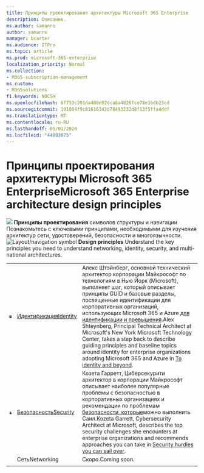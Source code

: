 ```yaml
---
title: Принципы проектирования архитектуры Microsoft 365 Enterprise
description: Описание.
ms.author: samanro
author: samanro
manager: bcarter
ms.audience: ITPro
ms.topic: article
ms.prod: microsoft-365-enterprise
localization_priority: Normal
ms.collection:
- M365-subscription-management
ms.custom:
- M365solutions
f1.keywords: NOCSH
ms.openlocfilehash: 6f753c201da408e92dca6a4826fce78e1bdb23cd
ms.sourcegitcommit: 101084f9c81616342d78493232d8f13f5ffa4ddf
ms.translationtype: MT
ms.contentlocale: ru-RU
ms.lasthandoff: 05/01/2020
ms.locfileid: "44003075"
---
```

# <a name="microsoft-365-enterprise-architecture-design-principles"></a><span data-ttu-id="722dc-103">Принципы проектирования архитектуры Microsoft 365 Enterprise</span><span class="sxs-lookup"><span data-stu-id="722dc-103">Microsoft 365 Enterprise architecture design principles</span></span>

<span data-ttu-id="722dc-104">![](https://docs.microsoft.com/office/media/icons/layout-navigation-blue.png) **Принципы проектирования** символов структуры и навигации Познакомьтесь с ключевыми принципами, необходимыми для изучения архитектур сети, удостоверений, безопасности и многоязычности.</span><span class="sxs-lookup"><span data-stu-id="722dc-104">![Layout/navigation symbol](https://docs.microsoft.com/office/media/icons/layout-navigation-blue.png) **Design principles**  Understand the key principles you need to understand networking, identity, security, and multi-national architectures.</span></span>


|  |  | |
|---------|---------|---------|
|![Штэйнберг Алекс фотография](../media/solutions-architecture-center/identity-and-beyond-alex-shteynberg.jpg)   |    [<span data-ttu-id="722dc-106">Идентификация</span><span class="sxs-lookup"><span data-stu-id="722dc-106">Identity</span></span>](identity-design-principles.md)     | <span data-ttu-id="722dc-107">Алекс Штэйнберг, основной технический архитектор корпорации Майкрософт по технологиям в Нью Йорк (Microsoft), выполняет шаг, который описывает принципы GUID и базовые разделы, посвященные идентификации для корпоративных организаций, использующих Microsoft 365 и Azure [для идентификации и превышения](identity-design-principles.md).</span><span class="sxs-lookup"><span data-stu-id="722dc-107">Alex Shteynberg, Principal Technical Architect at Microsoft's New York Microsoft Technology Center, takes a step back to describe guiding principles and baseline topics around identity for enterprise organizations adopting Microsoft 365 and Azure in [To identity and beyond](identity-design-principles.md).</span></span> |
| ![Козетта Гарретт фото](../media/solutions-architecture-center/kozeta-garrett-security.jpg)   |     [<span data-ttu-id="722dc-109">Безопасность</span><span class="sxs-lookup"><span data-stu-id="722dc-109">Security</span></span>](security-design-principles.md)    |  <span data-ttu-id="722dc-110">Козета Гарретт, Циберсекурити архитектор в корпорации Майкрософт описывает наиболее популярные проблемы с безопасностью в корпоративных организациях и рекомендации по проблемам [безопасности, которые](security-design-principles.md)можно выполнить Саил.</span><span class="sxs-lookup"><span data-stu-id="722dc-110">Kozeta Garrett, Cybersecurity Architect at Microsoft, describes the top security challenges she encounters at enterprise organizations and recommends approaches you can take in [Security hurdles you can sail over](security-design-principles.md).</span></span>  |
|    |       <span data-ttu-id="722dc-111">Сеть</span><span class="sxs-lookup"><span data-stu-id="722dc-111">Networking</span></span>  |   <span data-ttu-id="722dc-112">Скоро.</span><span class="sxs-lookup"><span data-stu-id="722dc-112">Coming soon.</span></span>      |
|    |         |         |
